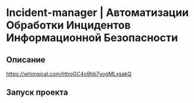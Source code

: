 # Incident-manager | Автоматизации Обработки Инцидентов Информационной Безопасности

## Описание

https://whimsical.com/HtroGC4o9hb7yogMLxsakQ

## Запуск проекта
